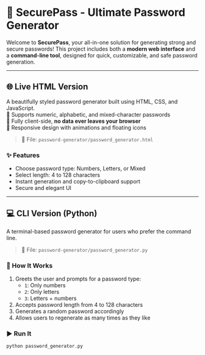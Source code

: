 # 🔐 SecurePass - Ultimate Password Generator

Welcome to **SecurePass**, your all-in-one solution for generating strong and secure passwords! This project includes both a **modern web interface** and a **command-line tool**, designed for quick, customizable, and safe password generation.

---

## 🌐 Live HTML Version

A beautifully styled password generator built using HTML, CSS, and JavaScript.  
🔹 Supports numeric, alphabetic, and mixed-character passwords  
🔹 Fully client-side, **no data ever leaves your browser**  
🔹 Responsive design with animations and floating icons

> 📁 File: `password-generator/password_generator.html`

### ✨ Features

- Choose password type: Numbers, Letters, or Mixed
- Select length: 4 to 128 characters
- Instant generation and copy-to-clipboard support
- Secure and elegant UI

---

## 💻 CLI Version (Python)

A terminal-based password generator for users who prefer the command line.

> 📁 File: `password-generator/password_generator.py`

### 🔧 How It Works

1. Greets the user and prompts for a password type:
   - `1`: Only numbers
   - `2`: Only letters
   - `3`: Letters + numbers
2. Accepts password length from 4 to 128 characters
3. Generates a random password accordingly
4. Allows users to regenerate as many times as they like

### ▶️ Run It

```bash
python password_generator.py
```
